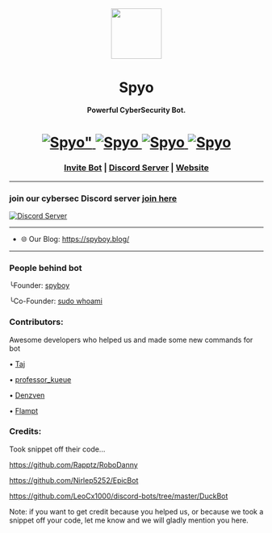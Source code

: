 <h2 align="center">
  <img src="https://cdn.discordapp.com/avatars/877644741339144244/bcb8e0ac84d5042181f1baf34189b797.png?size=1024" height='100px' width='100px'>
</h2>

<h1 align="center">Spyo</h1>
<h4 align="center">Powerful CyberSecurity Bot.</h4>

<h1 align="center">
  <a href="https://top.gg/bot/877644741339144244">
      <img src="https://top.gg/api/widget/status/877644741339144244.svg" alt=Spyo" />
  </a>
  <a href="https://top.gg/bot/751100444188737617">
      <img src="https://top.gg/api/widget/servers/877644741339144244.svg" alt="Spyo" />
  </a>
  <a href="https://top.gg/bot/751100444188737617">
      <img src="https://top.gg/api/widget/upvotes/877644741339144244.svg" alt="Spyo" />
  </a>
  <a href="https://top.gg/bot/751100444188737617">
      <img src="https://top.gg/api/widget/owner/877644741339144244.svg" alt="Spyo" />
  </a>
</h1>

<!-- <h1 align="center">This is coming soon™ <img src="https://cdn.discordapp.com/emojis/458404644268539905.gif?v=1" height="25px"></h1> -->

<h3 align="center"><a href="https://discord.com/oauth2/authorize?client_id=877644741339144244&permissions=1241178832081&scope=bot">Invite Bot</a> | <a href="https://discord.gg/ZChEmMwE8d">Discord Server</a> | <a href="https://spyboy.in">Website</a></h3>


---

### join our cybersec Discord server [join here](https://discord.gg/ZChEmMwE8d)
[![Discord Server](https://discord.com/api/guilds/726495265330298973/embed.png)](https://discord.gg/ZChEmMwE8d)

---

- 🌐 Our Blog: https://spyboy.blog/

---
### People behind bot

╰Founder: [spyboy](https://discord.com/users/783880179671367712)

╰Co-Founder: [sudo whoami](https://discord.com/users/729429813726543975)

### Contributors:

Awesome developers who helped us and made some new commands for bot

• [Taj](https://discord.com/users/716144986797899807)

• [professor_kueue](https://discord.com/users/811988284996976672)

• [Denzven](https://discord.com/users/530395525179244557)

• [Flampt](https://discord.com/users/621309926631014410)

### Credits:

Took snippet off their code...

https://github.com/Rapptz/RoboDanny

https://github.com/Nirlep5252/EpicBot

https://github.com/LeoCx1000/discord-bots/tree/master/DuckBot

Note: if you want to get credit because you helped us, or because we took a snippet off your code, let me know and we will gladly mention you here.

